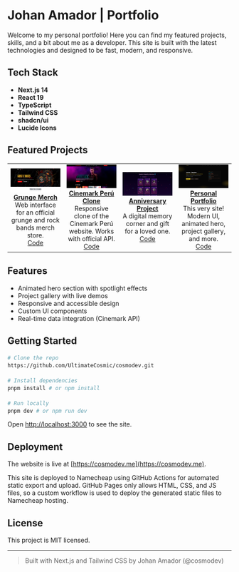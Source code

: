 # Johan Amador | Portfolio

Welcome to my personal portfolio! Here you can find my featured projects, skills, and a bit about me as a developer. This site is built with the latest technologies and designed to be fast, modern, and responsive.

## Tech Stack

- **Next.js 14**
- **React 19**
- **TypeScript**
- **Tailwind CSS**
- **shadcn/ui**
- **Lucide Icons**

## Featured Projects

<div align="center">

<table>
  <tr>
    <td align="center" width="25%">
      <a href="https://grunge.vercel.app/">
        <img src="./public/projects/grunge.png" alt="Grunge Merch Preview" width="200"/><br/>
        <strong>Grunge Merch</strong>
      </a>
      <br/>
      Web interface for an official grunge and rock bands merch store.<br/>
      <a href="https://github.com/UltimateCosmic/grunge">Code</a>
    </td>
    <td align="center" width="25%">
      <a href="https://cinemark-peru.vercel.app/">
        <img src="./public/projects/cinemark-peru.png" alt="Cinemark Perú Clone Preview" width="200"/><br/>
        <strong>Cinemark Perú Clone</strong>
      </a>
      <br/>
      Responsive clone of the Cinemark Perú website. Works with official API.<br/>
      <a href="https://github.com/UltimateCosmic/cinemark-peru">Code</a>
    </td>
    <td align="center" width="25%">
      <a href="https://anniversary-project-sage.vercel.app/">
        <img src="./public/projects/anniversary-project.png" alt="Anniversary Project Preview" width="200"/><br/>
        <strong>Anniversary Project</strong>
      </a>
      <br/>
      A digital memory corner and gift for a loved one.<br/>
      <a href="https://github.com/UltimateCosmic/anniversary-project">Code</a>
    </td>
    <td align="center" width="25%">
      <a href="https://github.com/UltimateCosmic/UltimateCosmic.github.io">
        <img src="./public/projects/cosmodev.png" alt="Portfolio Preview" width="200"/><br/>
        <strong>Personal Portfolio</strong>
      </a>
      <br/>
      This very site! Modern UI, animated hero, project gallery, and more.<br/>
      <a href="https://github.com/UltimateCosmic/cosmodev">Code</a>
    </td>
  </tr>
</table>

</div>

## Features

- Animated hero section with spotlight effects
- Project gallery with live demos
- Responsive and accessible design
- Custom UI components
- Real-time data integration (Cinemark API)

## Getting Started

```bash
# Clone the repo
https://github.com/UltimateCosmic/cosmodev.git

# Install dependencies
pnpm install # or npm install

# Run locally
pnpm dev # or npm run dev
```

Open [http://localhost:3000](http://localhost:3000) to see the site.

## Deployment

The website is live at [https://cosmodev.me](https://cosmodev.me).

This site is deployed to Namecheap using GitHub Actions for automated static export and upload. GitHub Pages only allows HTML, CSS, and JS files, so a custom workflow is used to deploy the generated static files to Namecheap hosting.

## License

This project is MIT licensed.

---

> Built with Next.js and Tailwind CSS by Johan Amador (@cosmodev)
